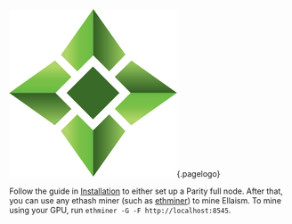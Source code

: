 ![Logo](/uploads/logo.png "Logo"){.pagelogo}
<!-- TITLE: Solo Mining -->
<!-- SUBTITLE: Ellaism - A stable network with no premine and no dev fees -->

Follow the guide in [Installation](/install/) to either set up a Parity
full node. After that, you can use any ethash miner (such as [ethminer](https://github.com/ethereum-mining/ethminer)) to mine Ellaism.
To mine using your GPU, run `ethminer -G -F http://localhost:8545`.